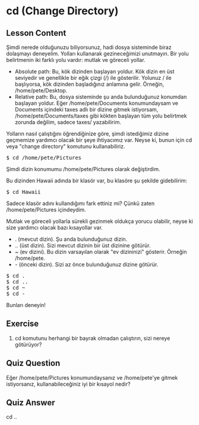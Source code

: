 # cd (Change Directory)

## Lesson Content

Şimdi nerede olduğunuzu biliyorsunuz, hadi dosya sisteminde biraz dolaşmayı deneyelim. Yolları kullanarak gezineceğimizi unutmayın. Bir yolu belirtmenin iki farklı yolu vardır: mutlak ve göreceli yollar.

<ul>
<li>Absolute path: Bu, kök dizinden başlayan yoldur. Kök dizin en üst seviyedir ve genellikle bir eğik çizgi (/) ile gösterilir. Yolunuz / ile başlıyorsa, kök dizinden başladığınız anlamına gelir. Örneğin, /home/pete/Desktop.</li>

<li>Relative path: Bu, dosya sisteminde şu anda bulunduğunuz konumdan başlayan yoldur. Eğer /home/pete/Documents konumundaysam ve Documents içindeki taxes adlı bir dizine gitmek istiyorsam, /home/pete/Documents/taxes gibi kökten başlayan tüm yolu belirtmek zorunda değilim, sadece taxes/ yazabilirim.</li>
</ul>

Yolların nasıl çalıştığını öğrendiğinize göre, şimdi istediğimiz dizine geçmemize yardımcı olacak bir şeye ihtiyacımız var. Neyse ki, bunun için cd veya "change directory" komutunu kullanabiliriz.

<pre>$ cd /home/pete/Pictures</pre>

Şimdi dizin konumumu /home/pete/Pictures olarak değiştirdim.

Bu dizinden Hawaii adında bir klasör var, bu klasöre şu şekilde gidebilirim:

<pre>$ cd Hawaii</pre>

Sadece klasör adını kullandığımı fark ettiniz mi? Çünkü zaten /home/pete/Pictures içindeydim.

Mutlak ve göreceli yollarla sürekli gezinmek oldukça yorucu olabilir, neyse ki size yardımcı olacak bazı kısayollar var.

<ul>
<li>. (mevcut dizin). Şu anda bulunduğunuz dizin.</li>
<li>.. (üst dizin). Sizi mevcut dizinin bir üst dizinine götürür.</li>
<li>~ (ev dizini). Bu dizin varsayılan olarak "ev dizininizi" gösterir. Örneğin /home/pete.</li>
<li>- (önceki dizin). Sizi az önce bulunduğunuz dizine götürür.</li>
</ul>

<pre>$ cd .
$ cd ..
$ cd ~
$ cd -
</pre>
Bunları deneyin!

## Exercise

<ol>
<li>cd komutunu herhangi bir bayrak olmadan çalıştırın, sizi nereye götürüyor?</li>
</ol>

## Quiz Question

Eğer /home/pete/Pictures konumundaysanız ve /home/pete'ye gitmek istiyorsanız, kullanabileceğiniz iyi bir kısayol nedir?

## Quiz Answer

cd ..
